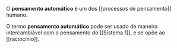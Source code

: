 O **pensamento automático** é um dos [[processos de pensamento]]  humano.

O termo **pensamento automático** pode ser usado de maneira intercambiável com o pensamento do [[Sistema 1]], e se opõe ao [[raciocínio]].